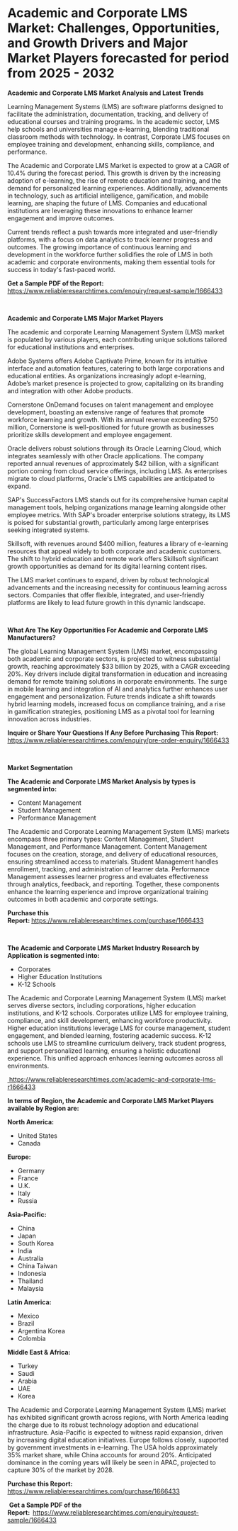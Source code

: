 <p><h1>Academic and Corporate LMS Market: Challenges, Opportunities, and Growth Drivers and Major Market Players forecasted for period from 2025 - 2032</h1></p><p><strong>Academic and Corporate LMS Market Analysis and Latest Trends</strong></p>
<p><p>Learning Management Systems (LMS) are software platforms designed to facilitate the administration, documentation, tracking, and delivery of educational courses and training programs. In the academic sector, LMS help schools and universities manage e-learning, blending traditional classroom methods with technology. In contrast, Corporate LMS focuses on employee training and development, enhancing skills, compliance, and performance.</p><p>The Academic and Corporate LMS Market is expected to grow at a CAGR of 10.4% during the forecast period. This growth is driven by the increasing adoption of e-learning, the rise of remote education and training, and the demand for personalized learning experiences. Additionally, advancements in technology, such as artificial intelligence, gamification, and mobile learning, are shaping the future of LMS. Companies and educational institutions are leveraging these innovations to enhance learner engagement and improve outcomes.</p><p>Current trends reflect a push towards more integrated and user-friendly platforms, with a focus on data analytics to track learner progress and outcomes. The growing importance of continuous learning and development in the workforce further solidifies the role of LMS in both academic and corporate environments, making them essential tools for success in today's fast-paced world.</p></p>
<p><strong>Get a Sample PDF of the Report:&nbsp;</strong> <a href="https://www.reliableresearchtimes.com/enquiry/request-sample/1666433?utm_campaign=3357&utm_medium=2&utm_source=Github&utm_content=ia&utm_term=18042025&utm_id=academic-and-corporate-lms">https://www.reliableresearchtimes.com/enquiry/request-sample/1666433</a></p>
<p>&nbsp;</p>
<p><strong>Academic and Corporate LMS Major Market Players</strong></p>
<p><p>The academic and corporate Learning Management System (LMS) market is populated by various players, each contributing unique solutions tailored for educational institutions and enterprises. </p><p>Adobe Systems offers Adobe Captivate Prime, known for its intuitive interface and automation features, catering to both large corporations and educational entities. As organizations increasingly adopt e-learning, Adobe’s market presence is projected to grow, capitalizing on its branding and integration with other Adobe products.</p><p>Cornerstone OnDemand focuses on talent management and employee development, boasting an extensive range of features that promote workforce learning and growth. With its annual revenue exceeding $750 million, Cornerstone is well-positioned for future growth as businesses prioritize skills development and employee engagement.</p><p>Oracle delivers robust solutions through its Oracle Learning Cloud, which integrates seamlessly with other Oracle applications. The company reported annual revenues of approximately $42 billion, with a significant portion coming from cloud service offerings, including LMS. As enterprises migrate to cloud platforms, Oracle's LMS capabilities are anticipated to expand.</p><p>SAP's SuccessFactors LMS stands out for its comprehensive human capital management tools, helping organizations manage learning alongside other employee metrics. With SAP's broader enterprise solutions strategy, its LMS is poised for substantial growth, particularly among large enterprises seeking integrated systems.</p><p>Skillsoft, with revenues around $400 million, features a library of e-learning resources that appeal widely to both corporate and academic customers. The shift to hybrid education and remote work offers Skillsoft significant growth opportunities as demand for its digital learning content rises.</p><p>The LMS market continues to expand, driven by robust technological advancements and the increasing necessity for continuous learning across sectors. Companies that offer flexible, integrated, and user-friendly platforms are likely to lead future growth in this dynamic landscape.</p></p>
<p>&nbsp;</p>
<p><strong>What Are The Key Opportunities For Academic and Corporate LMS Manufacturers?</strong></p>
<p><p>The global Learning Management System (LMS) market, encompassing both academic and corporate sectors, is projected to witness substantial growth, reaching approximately $33 billion by 2025, with a CAGR exceeding 20%. Key drivers include digital transformation in education and increasing demand for remote training solutions in corporate environments. The surge in mobile learning and integration of AI and analytics further enhances user engagement and personalization. Future trends indicate a shift towards hybrid learning models, increased focus on compliance training, and a rise in gamification strategies, positioning LMS as a pivotal tool for learning innovation across industries.</p></p>
<p><strong>Inquire or Share Your Questions If Any Before Purchasing This Report:</strong> <a href="https://www.reliableresearchtimes.com/enquiry/pre-order-enquiry/1666433?utm_campaign=3357&utm_medium=2&utm_source=Github&utm_content=ia&utm_term=18042025&utm_id=academic-and-corporate-lms">https://www.reliableresearchtimes.com/enquiry/pre-order-enquiry/1666433</a></p>
<p>&nbsp;</p>
<p><strong>Market Segmentation</strong></p>
<p><strong>The Academic and Corporate LMS Market Analysis by types is segmented into:</strong></p>
<p><ul><li>Content Management</li><li>Student Management</li><li>Performance Management</li></ul></p>
<p><p>The Academic and Corporate Learning Management System (LMS) markets encompass three primary types: Content Management, Student Management, and Performance Management. Content Management focuses on the creation, storage, and delivery of educational resources, ensuring streamlined access to materials. Student Management handles enrollment, tracking, and administration of learner data. Performance Management assesses learner progress and evaluates effectiveness through analytics, feedback, and reporting. Together, these components enhance the learning experience and improve organizational training outcomes in both academic and corporate settings.</p></p>
<p><strong>Purchase this Report:&nbsp;</strong><a href="https://www.reliableresearchtimes.com/purchase/1666433?utm_campaign=3357&utm_medium=2&utm_source=Github&utm_content=ia&utm_term=18042025&utm_id=academic-and-corporate-lms">https://www.reliableresearchtimes.com/purchase/1666433</a></p>
<p>&nbsp;</p>
<p><strong>The Academic and Corporate LMS Market Industry Research by Application is segmented into:</strong></p>
<p><ul><li>Corporates</li><li>Higher Education Institutions</li><li>K-12 Schools</li></ul></p>
<p><p>The Academic and Corporate Learning Management System (LMS) market serves diverse sectors, including corporations, higher education institutions, and K-12 schools. Corporates utilize LMS for employee training, compliance, and skill development, enhancing workforce productivity. Higher education institutions leverage LMS for course management, student engagement, and blended learning, fostering academic success. K-12 schools use LMS to streamline curriculum delivery, track student progress, and support personalized learning, ensuring a holistic educational experience. This unified approach enhances learning outcomes across all environments.</p></p>
<p><a href="https://www.reliableresearchtimes.com/academic-and-corporate-lms-r1666433?utm_campaign=3357&utm_medium=2&utm_source=Github&utm_content=ia&utm_term=18042025&utm_id=academic-and-corporate-lms">&nbsp;https://www.reliableresearchtimes.com/academic-and-corporate-lms-r1666433</a></p>
<p><strong>In terms of Region, the Academic and Corporate LMS Market Players available by Region are:</strong></p>
<p>
    <p> <strong> North America: </strong>
        <ul>
            <li>United States</li>
            <li>Canada</li>
        </ul>
        </p> 
    <p> <strong> Europe: </strong>
        <ul>
            <li>Germany</li>
            <li>France</li>
            <li>U.K.</li>
            <li>Italy</li>
            <li>Russia</li>
        </ul>
        </p> 
    <p> <strong> Asia-Pacific: </strong>
        <ul>
            <li>China</li>
            <li>Japan</li>
            <li>South Korea</li>
            <li>India</li>
            <li>Australia</li>
            <li>China Taiwan</li>
            <li>Indonesia</li>
            <li>Thailand</li>
            <li>Malaysia</li>
        </ul>
        </p> 
    <p> <strong> Latin America: </strong>
        <ul>
            <li>Mexico</li>
            <li>Brazil</li>
            <li>Argentina Korea</li>
            <li>Colombia</li>
        </ul>
        </p> 
    <p> <strong> Middle East & Africa: </strong>
        <ul>
            <li>Turkey</li>
            <li>Saudi</li>
            <li>Arabia</li>
            <li>UAE</li>
            <li>Korea</li>
        </ul>
    </p>
    </p>
<p><p>The Academic and Corporate Learning Management System (LMS) market has exhibited significant growth across regions, with North America leading the charge due to its robust technology adoption and educational infrastructure. Asia-Pacific is expected to witness rapid expansion, driven by increasing digital education initiatives. Europe follows closely, supported by government investments in e-learning. The USA holds approximately 35% market share, while China accounts for around 20%. Anticipated dominance in the coming years will likely be seen in APAC, projected to capture 30% of the market by 2028.</p></p>
<p><strong>Purchase this Report: </strong><a href="https://www.reliableresearchtimes.com/purchase/1666433?utm_campaign=3357&utm_medium=2&utm_source=Github&utm_content=ia&utm_term=18042025&utm_id=academic-and-corporate-lms">https://www.reliableresearchtimes.com/purchase/1666433</a></p>
<p>&nbsp;<strong>Get a Sample PDF of the Report:&nbsp;&nbsp;</strong><a href="https://www.reliableresearchtimes.com/enquiry/request-sample/1666433?utm_campaign=3357&utm_medium=2&utm_source=Github&utm_content=ia&utm_term=18042025&utm_id=academic-and-corporate-lms">https://www.reliableresearchtimes.com/enquiry/request-sample/1666433</a></p>
<p><strong></strong></p>
<p><p></p><p></p><p></p></p>